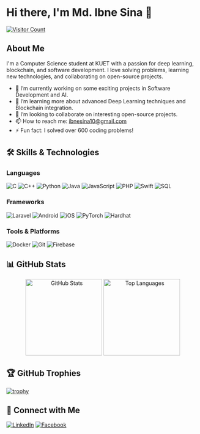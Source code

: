 # Hi there, I'm Md. Ibne Sina 👋

[![Visitor Count](https://profile-counter.glitch.me/ibnesina/count.svg)](https://github.com/ibnesina)

## About Me
I'm a Computer Science student at KUET with a passion for deep learning, blockchain, and software development. I love solving problems, learning new technologies, and collaborating on open-source projects.  
- 🔭 I’m currently working on some exciting projects in Software Development and AI.
- 🌱 I’m learning more about advanced Deep Learning techniques and Blockchain integration.
- 🤝 I’m looking to collaborate on interesting open-source projects.
- 📫 How to reach me: [ibnesina10@gmail.com](mailto:ibnesina10@gmail.com)
- ⚡ Fun fact: I solved over 600 coding problems!

## 🛠️ Skills & Technologies
### Languages
![C](https://img.shields.io/badge/C-00599C?style=flat&logo=c&logoColor=white)
![C++](https://img.shields.io/badge/C++-00599C?style=flat&logo=c%2B%2B&logoColor=white)
![Python](https://img.shields.io/badge/Python-3776AB?style=flat&logo=python&logoColor=white)
![Java](https://img.shields.io/badge/Java-007396?style=flat&logo=java&logoColor=white)
![JavaScript](https://img.shields.io/badge/JavaScript-F7DF1E?style=flat&logo=javascript&logoColor=black)
![PHP](https://img.shields.io/badge/PHP-777BB4?style=flat&logo=php&logoColor=white)
![Swift](https://img.shields.io/badge/Swift-FA7343?style=flat&logo=swift&logoColor=white)
![SQL](https://img.shields.io/badge/SQL-4479A1?style=flat&logo=mysql&logoColor=white)

### Frameworks
![Laravel](https://img.shields.io/badge/Laravel-FF2D20?style=flat&logo=laravel&logoColor=white)
![Android](https://img.shields.io/badge/Android-3DDC84?style=flat&logo=android&logoColor=white)
![iOS](https://img.shields.io/badge/iOS-000000?style=flat&logo=ios&logoColor=white)
![PyTorch](https://img.shields.io/badge/PyTorch-EE4C2C?style=flat&logo=pytorch&logoColor=white)
![Hardhat](https://img.shields.io/badge/Hardhat-000000?style=flat&logo=hardhat&logoColor=white)

### Tools & Platforms
![Docker](https://img.shields.io/badge/Docker-2496ED?style=flat&logo=docker&logoColor=white)
![Git](https://img.shields.io/badge/Git-F05032?style=flat&logo=git&logoColor=white)
![Firebase](https://img.shields.io/badge/Firebase-FFCA28?style=flat&logo=firebase&logoColor=black)

## 📊 GitHub Stats

<p align="center">
  <img src="https://github-readme-stats.vercel.app/api?username=ibnesina&show_icons=true&theme=radical" height="200" alt="GitHub Stats"/>
  <img src="https://github-readme-stats.vercel.app/api/top-langs/?username=ibnesina&layout=compact&theme=radical" height="200" alt="Top Languages"/>
</p>

## 🏆 GitHub Trophies
[![trophy](https://github-profile-trophy.vercel.app/?username=ibnesina&theme=onedark)](https://github.com/ryo-ma/github-profile-trophy)

## 💬 Connect with Me
[![LinkedIn](https://img.shields.io/badge/LinkedIn-0A66C2?style=flat&logo=linkedin&logoColor=white)](https://linkedin.com/in/ibnesina10)
[![Facebook](https://img.shields.io/badge/Facebook-1877F2?style=flat&logo=facebook&logoColor=white)](https://www.facebook.com/md.sina.9)

<!--## 📝 Latest Blog Posts
 BLOG-POST-LIST:START 
- [Sample Blog Post Title](#)-->
<!-- BLOG-POST-LIST:END -->
